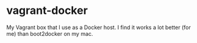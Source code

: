 vagrant-docker
==============

My Vagrant box that I use as a Docker host. I find it works a lot better (for me) than boot2docker on my mac. 
